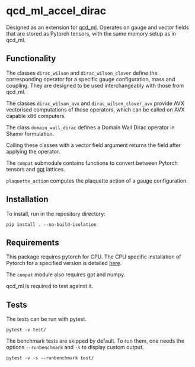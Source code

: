 # qcd_ml_accel_dirac

Designed as an extension for [qcd_ml](https://github.com/daknuett/qcd_ml). Operates on gauge and vector fields
that are stored as Pytorch tensors, with the same memory setup as in qcd_ml.

## Functionality

The classes `dirac_wilson` and `dirac_wilson_clover` define the corresponding operator
for a specific gauge configuration, mass and coupling.
They are designed to be used interchangeably with those from qcd_ml.

The classes `dirac_wilson_avx` and `dirac_wilson_clover_avx` provide AVX vectorised
computations of those operators,
which can be called on AVX capable x86 computers.

The class `domain_wall_dirac` defines a Domain Wall Dirac operator in Shamir formulation.

Calling these classes with a vector field argument returns the field after applying the operator.

The `compat` submodule contains functions to convert between Pytorch tensors and
[gpt](https://github.com/lehner/gpt) lattices.

`plaquette_action` computes the plaquette action of a gauge configuration.


## Installation

To install, run in the repository directory:
````
pip install . --no-build-isolation
````

## Requirements

This package requires pytorch for CPU. The CPU specific installation of Pytorch for a specified
version is detailed [here](https://pytorch.org/get-started/previous-versions/).

The ``compat`` module also requires gpt and numpy.

qcd_ml is required to test against it.

## Tests

The tests can be run with pytest.
````
pytest -v test/
````

The benchmark tests are skipped by default. To run them, one needs the options `--runbenchmark`
and `-s` to display custom output.
````
pytest -v -s --runbenchmark test/
````

